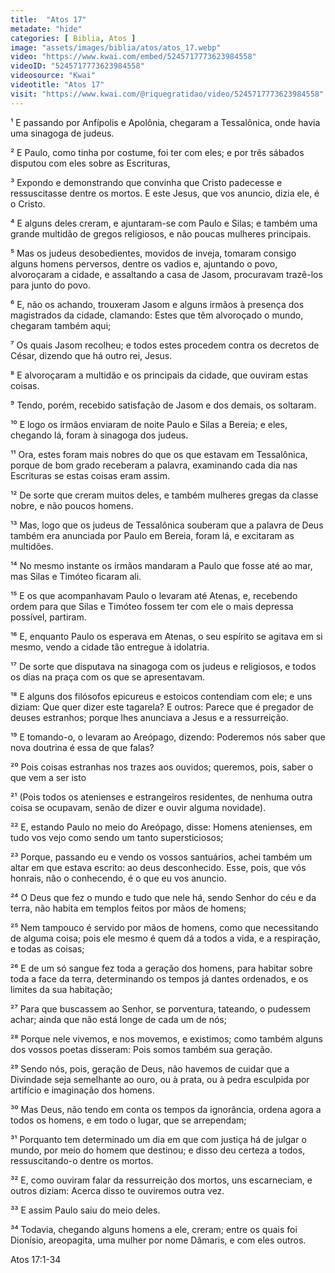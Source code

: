 ```yaml
---
title:  "Atos 17"
metadate: "hide"
categories: [ Biblia, Atos ]
image: "assets/images/biblia/atos/atos_17.webp"
video: "https://www.kwai.com/embed/5245717773623984558"
videoID: "5245717773623984558"
videosource: "Kwai"
videotitle: "Atos 17"
visit: "https://www.kwai.com/@riquegratidao/video/5245717773623984558"
---
```




¹ E passando por Anfípolis e Apolônia, chegaram a Tessalônica, onde havia uma sinagoga de judeus.

² E Paulo, como tinha por costume, foi ter com eles; e por três sábados disputou com eles sobre as Escrituras,

³ Expondo e demonstrando que convinha que Cristo padecesse e ressuscitasse dentre os mortos. E este Jesus, que vos anuncio, dizia ele, é o Cristo.

⁴ E alguns deles creram, e ajuntaram-se com Paulo e Silas; e também uma grande multidão de gregos religiosos, e não poucas mulheres principais.

⁵ Mas os judeus desobedientes, movidos de inveja, tomaram consigo alguns homens perversos, dentre os vadios e, ajuntando o povo, alvoroçaram a cidade, e assaltando a casa de Jasom, procuravam trazê-los para junto do povo.

⁶ E, não os achando, trouxeram Jasom e alguns irmãos à presença dos magistrados da cidade, clamando: Estes que têm alvoroçado o mundo, chegaram também aqui;

⁷ Os quais Jasom recolheu; e todos estes procedem contra os decretos de César, dizendo que há outro rei, Jesus.

⁸ E alvoroçaram a multidão e os principais da cidade, que ouviram estas coisas.

⁹ Tendo, porém, recebido satisfação de Jasom e dos demais, os soltaram.

¹⁰ E logo os irmãos enviaram de noite Paulo e Silas a Bereia; e eles, chegando lá, foram à sinagoga dos judeus.

¹¹ Ora, estes foram mais nobres do que os que estavam em Tessalônica, porque de bom grado receberam a palavra, examinando cada dia nas Escrituras se estas coisas eram assim.

¹² De sorte que creram muitos deles, e também mulheres gregas da classe nobre, e não poucos homens.

¹³ Mas, logo que os judeus de Tessalônica souberam que a palavra de Deus também era anunciada por Paulo em Bereia, foram lá, e excitaram as multidões.

¹⁴ No mesmo instante os irmãos mandaram a Paulo que fosse até ao mar, mas Silas e Timóteo ficaram ali.

¹⁵ E os que acompanhavam Paulo o levaram até Atenas, e, recebendo ordem para que Silas e Timóteo fossem ter com ele o mais depressa possível, partiram.

¹⁶ E, enquanto Paulo os esperava em Atenas, o seu espírito se agitava em si mesmo, vendo a cidade tão entregue à idolatria.

¹⁷ De sorte que disputava na sinagoga com os judeus e religiosos, e todos os dias na praça com os que se apresentavam.

¹⁸ E alguns dos filósofos epicureus e estoicos contendiam com ele; e uns diziam: Que quer dizer este tagarela? E outros: Parece que é pregador de deuses estranhos; porque lhes anunciava a Jesus e a ressurreição.

¹⁹ E tomando-o, o levaram ao Areópago, dizendo: Poderemos nós saber que nova doutrina é essa de que falas?

²⁰ Pois coisas estranhas nos trazes aos ouvidos; queremos, pois, saber o que vem a ser isto

²¹ (Pois todos os atenienses e estrangeiros residentes, de nenhuma outra coisa se ocupavam, senão de dizer e ouvir alguma novidade).

²² E, estando Paulo no meio do Areópago, disse: Homens atenienses, em tudo vos vejo como sendo um tanto supersticiosos;

²³ Porque, passando eu e vendo os vossos santuários, achei também um altar em que estava escrito: ao deus desconhecido. Esse, pois, que vós honrais, não o conhecendo, é o que eu vos anuncio.

²⁴ O Deus que fez o mundo e tudo que nele há, sendo Senhor do céu e da terra, não habita em templos feitos por mãos de homens;

²⁵ Nem tampouco é servido por mãos de homens, como que necessitando de alguma coisa; pois ele mesmo é quem dá a todos a vida, e a respiração, e todas as coisas;

²⁶ E de um só sangue fez toda a geração dos homens, para habitar sobre toda a face da terra, determinando os tempos já dantes ordenados, e os limites da sua habitação;

²⁷ Para que buscassem ao Senhor, se porventura, tateando, o pudessem achar; ainda que não está longe de cada um de nós;

²⁸ Porque nele vivemos, e nos movemos, e existimos; como também alguns dos vossos poetas disseram: Pois somos também sua geração.

²⁹ Sendo nós, pois, geração de Deus, não havemos de cuidar que a Divindade seja semelhante ao ouro, ou à prata, ou à pedra esculpida por artifício e imaginação dos homens.

³⁰ Mas Deus, não tendo em conta os tempos da ignorância, ordena agora a todos os homens, e em todo o lugar, que se arrependam;

³¹ Porquanto tem determinado um dia em que com justiça há de julgar o mundo, por meio do homem que destinou; e disso deu certeza a todos, ressuscitando-o dentre os mortos.

³² E, como ouviram falar da ressurreição dos mortos, uns escarneciam, e outros diziam: Acerca disso te ouviremos outra vez.

³³ E assim Paulo saiu do meio deles.

³⁴ Todavia, chegando alguns homens a ele, creram; entre os quais foi Dionísio, areopagita, uma mulher por nome Dâmaris, e com eles outros. 




Atos 17:1-34

